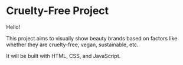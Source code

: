 # Cruelty-Free Project

Hello!

This project aims to visually show beauty brands based on factors like whether they are cruelty-free, vegan, sustainable, etc.

It will be built with HTML, CSS, and JavaScript.
